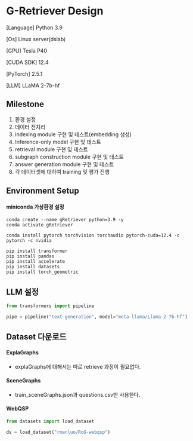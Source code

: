 # G-Retriever Design

[Language] Python 3.9

[Os] Linux server(dslab)

[GPU] Tesla P40

[CUDA SDK] 12.4

[PyTorch] 2.5.1

[LLM] LLaMA 2-7b-hf

## Milestone
1. 환경 설정
2. 데이터 전처리
3. indexing module 구현 및 테스트(embedding 생성)
4. Inference-only model 구현 및 테스트
5. retrieval module 구현 및 테스트
6. subgraph construction module 구현 및 테스트
7. answer generation module 구현 및 테스트
8. 각 데이터셋에 대하여 training 및 평가 진행

## Environment Setup

#### miniconda 가상환경 설정
```shell
conda create --name gRetriever python=3.9 -y
conda activate gRetriever

conda install pytorch torchvision torchaudio pytorch-cuda=12.4 -c pytorch -c nvidia

pip install transformer
pip install pandas
pip install accelerate
pip install datasets
pip install torch_geometric
```

## LLM 설정
```python
from transformers import pipeline

pipe = pipeline("text-generation", model="meta-llama/Llama-2-7b-hf")
```

## Dataset 다운로드

#### ExplaGraphs
- explaGraphs에 대해서는 따로 retrieve 과정이 필요없다.

#### SceneGraphs
- train_sceneGraphs.json과 questions.csv만 사용한다.

#### WebQSP
```python
from datasets import load_dataset

ds = load_dataset("rmanluo/RoG-webqsp")
```

